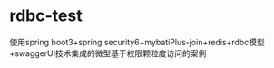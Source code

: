 # rdbc-test
使用spring boot3+spring security6+mybatiPlus-join+redis+rdbc模型+swaggerUI技术集成的微型基于权限颗粒度访问的案例
